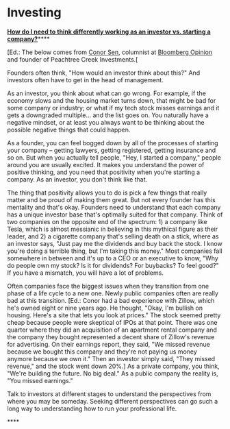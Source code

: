 # Investing

[**How do I need to think differently working as an investor vs. starting a company?**](https://www.pscp.tv/w/1dRKZZQMwjoKB)\*\*\*\*

\[Ed.: The below comes from [Conor Sen](https://www.linkedin.com/in/conor-sen-709140/), columnist at [Bloomberg Opinion](https://www.bloomberg.com/opinion/authors/ATA2uaN4m4A/conor-sen) and founder of Peachtree Creek Investments.\[

Founders often think, "How would an investor think about this?" And investors often have to get in the head of management. 

As an investor, you think about what can go wrong. For example, if the economy slows and the housing market turns down, that might be bad for some company or industry; or what if my tech stock misses earnings and it gets a downgraded multiple... and the list goes on. You naturally have a negative mindset, or at least you always want to be thinking about the possible negative things that could happen. 

As a founder, you can feel bogged down by all of the processes of starting your company – getting lawyers, getting registered, getting insurance and so on. But when you actually tell people, "Hey, I started a company," people around you are usually excited. It makes you understand the power of positive thinking, and you need that positivity when you're starting a company. As an investor, you don't think like that.

The thing that positivity allows you to do is pick a few things that really matter and be proud of making them great. But not every founder has this mentality and that's okay. Founders need to understand that each company has a unique investor base that's optimally suited for that company. Think of two companies on the opposite end of the spectrum: 1\) a company like Tesla, which is almost messianic in believing in this mythical figure as their leader, and 2\) a cigarette company that's selling death on a stick, where as an investor says, "Just pay me the dividends and buy back the stock. I know you're doing a terrible thing, but I'm taking this money." Most companies fall somewhere in between and it's up to a CEO or an executive to know, "Why do people own my stock? Is it for dividends? For buybacks? To feel good?" If you have a mismatch, you will have a lot of problems.

Often companies face the biggest issues when they transition from one phase of a life cycle to a new one. Newly public companies often are really bad at this transition. \[Ed.: Conor had a bad experience with Zillow, which he's owned eight or nine years ago. He thought, "Okay, I'm bullish on housing. Here's a site that lets you look at prices." The stock seemed pretty cheap because people were skeptical of IPOs at that point. There was one quarter where they did an acquisition of an apartment rental company and the company they bought represented a decent share of Zillow's revenue for advertising. On their earnings report, they said, "We missed revenue because we bought this company and they're not paying us money anymore because we own it." Then an investor simply said, "They missed revenue," and the stock went down 20%.\] As a private company, you think, "We're building the future. No big deal." As a public company the reality is, "You missed earnings."

Talk to investors at different stages to understand the perspectives from where you may be someday.  Seeking different perspectives can go such a long way to understanding how to run your professional life.

\*\*\*\*

